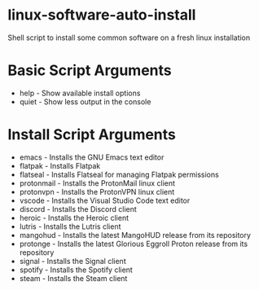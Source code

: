 # linux-software-auto-install
<p>Shell script to install some common software on a fresh linux installation</p>

<h1>Basic Script Arguments</h1>
    <ul>
        <li>help - Show available install options</li>
        <li>quiet - Show less output in the console</li>
    </ul>

<h1>Install Script Arguments</h1>
    <ul>
        <li>emacs - Installs the GNU Emacs text editor</li>
        <li>flatpak - Installs Flatpak</li>
        <li>flatseal - Installs Flatseal for managing Flatpak permissions</li>
        <li>protonmail - Installs the ProtonMail linux client</li>
        <li>protonvpn - Installs the ProtonVPN linux client</li>
        <li>vscode - Installs the Visual Studio Code text editor</li>
        <li>discord - Installs the Discord client</li>
        <li>heroic - Installs the Heroic client</li>
        <li>lutris - Installs the Lutris client</li>
        <li>mangohud - Installs the latest MangoHUD release from its repository</li>
        <li>protonge - Installs the latest Glorious Eggroll Proton release from its repository</li>
        <li>signal - Installs the Signal client</li>
        <li>spotify - Installs the Spotify client</li>
        <li>steam - Installs the Steam client</li>
    </ul> 

